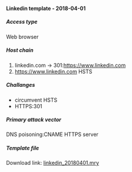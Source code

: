 #### Linkedin template - 2018-04-01

##### Access type
Web browser

##### Host chain
  1. linkedin.com  &#8594;  301:https://www.linkedin.com
  2. https://www.linkedin.com  HSTS

##### Challanges
  * circumvent HSTS
  * HTTPS:301
  
##### Primary attack vector

DNS poisoning:CNAME
HTTPS server

##### Template file
Download link: [linkedin_20180401.mry](/templates/linkedin_20180401.mry)
